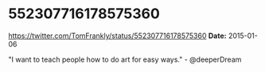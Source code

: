 # 552307716178575360
https://twitter.com/TomFrankly/status/552307716178575360
**Date:** 2015-01-06

"I want to teach people how to do art for easy ways." - @deeperDream

